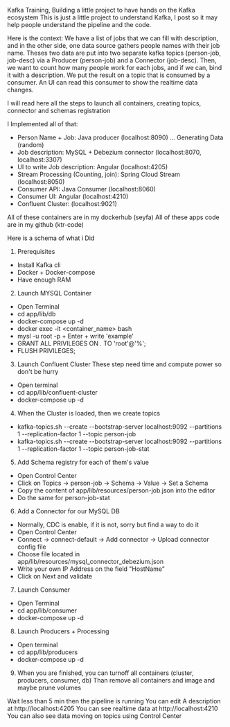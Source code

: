 Kafka Training, Building a little project to have hands on the Kafka ecosystem
This is just a little project to understand Kafka, I post so it may help people understand the pipeline and the code.

Here is the context: We have a list of jobs that we can fill with description, and in the other side, one data source gathers people names with their job name. Theses two data are put into two separate kafka topics (person-job, job-desc) via a Producer (person-job) and a Connector (job-desc).
Then, we want to count how many people work for each jobs, and if we can, bind it with a description. We put the result on a topic that is consumed by a consumer. An UI can read this consumer to show the realtime data changes.

I will read here all the steps to launch all containers, creating topics, connector and schemas registration

I Implemented all of that: 
 - Person Name + Job: Java producer (localhost:8090) ... Generating Data (random)
 - Job description: MySQL + Debezium connector (localhost:8070, localhost:3307)
 - UI to write Job description: Angular (localhost:4205)
 - Stream Processing (Counting, join): Spring Cloud Stream (localhost:8050)
 - Consumer API: Java Consumer (localhost:8060)
 - Consumer UI: Angular (localhost:4210)
 - Confluent Cluster: (localhost:9021)

All of these containers are in my dockerhub (seyfa)
All of these apps code are in my github (ktr-code)

Here is a schema of what i Did


1. Prerequisites
  - Install Kafka cli
  - Docker + Docker-compose
  - Have enough RAM

2. Launch MYSQL Container
  - Open Terminal
  - cd app/lib/db
  - docker-compose up -d
  - docker exec -it <container_name> bash
  - mysl -u root -p + Enter + write 'example'
  - GRANT ALL PRIVILEGES ON *.* TO 'root'@'%';
  - FLUSH PRIVILEGES;

3. Launch Confluent Cluster
These step need time and compute power so don't be hurry
  - Open terminal
  - cd app/lib/confluent-cluster
  - docker-compose up -d

4. When the Cluster is loaded, then we create topics
  - kafka-topics.sh --create --bootstrap-server localhost:9092 --partitions 1 --replication-factor 1 --topic person-job
  - kafka-topics.sh --create --bootstrap-server localhost:9092 --partitions 1 --replication-factor 1 --topic person-job-stat

5. Add Schema registry for each of them's value
  - Open Control Center
  - Click on Topics -> person-job -> Schema -> Value -> Set a Schema
  - Copy the content of app/lib/resources/person-job.json into the editor
  - Do the same for person-job-stat

6. Add a Connector for our MySQL DB
  - Normally, CDC is enable, if it is not, sorry but find a way to do it
  - Open Control Center
  - Connect -> connect-default -> Add connector -> Upload connector config file
  - Choose file located in app/lib/resources/mysql_connector_debezium.json
  - Write your own IP Address on the field "HostName"
  - Click on Next and validate

7. Launch Consumer
  - Open Terminal
  - cd app/lib/consumer
  - docker-compose up -d

8. Launch Producers + Processing
  - Open terminal
  - cd app/lib/producers
  - docker-compose up -d

9. When you are finished, you can turnoff all containers (cluster, producers, consumer, db) Than remove all containers and image and maybe prune volumes

Wait less than 5 min then the pipeline is running
You can edit A description at http://localhost:4205
You can see realtime data at http://localhost:4210
You can also see data moving on topics using Control Center
